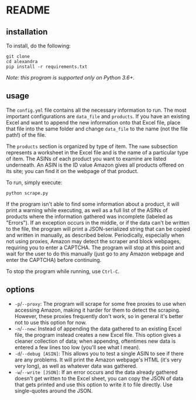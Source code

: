# README

## installation
To install, do the following:
```
git clone
cd alexandra
pip install -r requirements.txt
```

*Note: this program is supported only on Python 3.6+.*

## usage
The `config.yml` file contains all the necessary information to run. The most important
configurations are `data_file` and `products`. If you have an existing Excel and want to
append the new information onto that Excel file, place that file into the same folder
and change `data_file` to the name (not the file path!) of the file.

The `products` section is organized by type of item. The `name` subsection represents a
worksheet in the Excel file and is the name of a particular type of item. The ASINs of
each product you want to examine are listed underneath. An ASIN is the ID value Amazon
gives all products offered on its site; you can find it on the webpage of that product.

To run, simply execute:
```
python scrape.py
```

If the program isn't able to find some information about a product, it will print a
warning while executing, as well as a full list of the ASINs of products where the
information gathered was incomplete (labeled as "Errors"). If an exception occurs in the
middle, or if the data can't be written to the file, the program will print a
JSON-serialized string that can be copied and written in manually, as described below.
Periodically, especially when not using proxies, Amazon may detect the scraper and block
webpages, requiring you to enter a CAPTCHA. The program will stop at this point and wait
for the user to do this manually (just go to any Amazon webpage and enter the CAPTCHA)
before continuing.

To stop the program while running, use `Ctrl-C`.

## options
- `-p`/`--proxy`: The program will scrape for some free proxies to use when accessing
Amazon, making it harder for them to detect the scraping. However, these proxies
frequently don't work, so in general it's better not to use this option for now.
- `-n`/`--new`: Instead of appending the data gathered to an existing Excel file, the
program instead creates a new Excel file. This option gives a cleaner collection of data;
when appendng, oftentimes new data is entered a few lines too low (you'll see what I
mean).
- `-d`/`--debug [ASIN]`: This allows you to test a single ASIN to see if there are any
problems. It will print the Amazon webpage's HTML (it's very very long), as well as
whatever data was gathered.
- `-w`/`--write [JSON]`: If an error occurs and the data already gathered doesn't get
written to the Excel sheet, you can copy the JSON of data that gets printed and use this
option to write it to file directly. Use single-quotes around the JSON.
